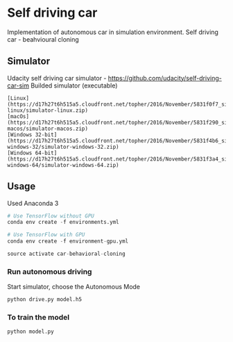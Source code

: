 # Self driving car

Implementation of autonomous car in simulation environment. Self driving car - beahvioural cloning  

## Simulator
Udacity self driving car simulator - https://github.com/udacity/self-driving-car-sim
Builded simulator (executable)

    [Linux](https://d17h27t6h515a5.cloudfront.net/topher/2016/November/5831f0f7_simulator-linux/simulator-linux.zip)
    [macOs](https://d17h27t6h515a5.cloudfront.net/topher/2016/November/5831f290_simulator-macos/simulator-macos.zip)
    [Windows 32-bit](https://d17h27t6h515a5.cloudfront.net/topher/2016/November/5831f4b6_simulator-windows-32/simulator-windows-32.zip)
    [Windows 64-bit](https://d17h27t6h515a5.cloudfront.net/topher/2016/November/5831f3a4_simulator-windows-64/simulator-windows-64.zip)

## Usage

Used Anaconda 3

```python
# Use TensorFlow without GPU
conda env create -f environments.yml 

# Use TensorFlow with GPU
conda env create -f environment-gpu.yml

source activate car-behavioral-cloning
```

### Run autonomous driving

Start simulator, choose the Autonomous Mode 

```python
python drive.py model.h5
```

### To train the model

```python
python model.py
```

